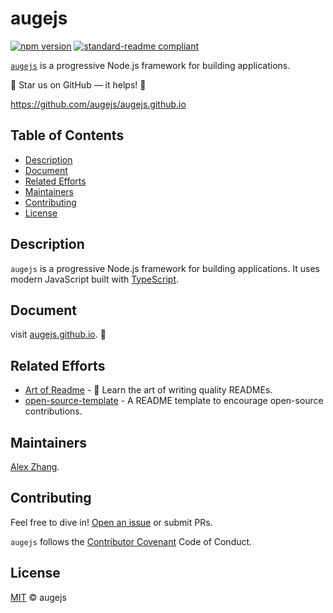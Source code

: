 # augejs

[![npm version](https://badge.fury.io/js/%40augejs%2Fcore.svg)](https://www.npmjs.com/package/@augejs/core) [![standard-readme compliant](https://img.shields.io/badge/readme%20style-standard-brightgreen.svg?style=flat-square)](https://github.com/RichardLitt/standard-readme)

[`augejs`](https://github.com/augejs/augejs.github.io) is a progressive Node.js framework for building applications.

:star2: Star us on GitHub — it helps! :clap:

https://github.com/augejs/augejs.github.io

## Table of Contents

- [Description](#description)
- [Document](#document)
- [Related Efforts](#related-efforts)
- [Maintainers](#maintainers)
- [Contributing](#contributing)
- [License](#license)

## Description

`augejs` is a progressive Node.js framework for building applications. It uses modern JavaScript built with [TypeScript](http://www.typescriptlang.org/).


## Document

visit [augejs.github.io](https://github.com/augejs/augejs.github.io). :tada:

## Related Efforts

- [Art of Readme](https://github.com/noffle/art-of-readme) - 💌 Learn the art of writing quality READMEs.
- [open-source-template](https://github.com/davidbgk/open-source-template/) - A README template to encourage open-source contributions.

## Maintainers

[Alex Zhang](https://github.com/alex-zhang).

## Contributing

Feel free to dive in! [Open an issue](https://github.com/augejs/core/issues) or submit PRs.

`augejs` follows the [Contributor Covenant](http://contributor-covenant.org/version/1/3/0/) Code of Conduct.

## License

[MIT](LICENSE) © augejs
